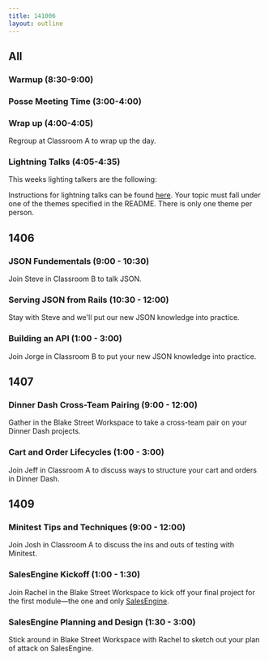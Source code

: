 ```yaml
---
title: 141006
layout: outline
---
```


## All

### Warmup (8:30-9:00)

### Posse Meeting Time (3:00-4:00)

### Wrap up (4:00-4:05)

Regroup at Classroom A to wrap up the day.

### Lightning Talks (4:05-4:35)

This weeks lighting talkers are the following:

Instructions for lightning talks can be found [here](https://github.com/turingschool/lightning_talks). Your topic must fall under one of the themes specified in the README. There is only one theme per person.

## 1406

### JSON Fundementals (9:00 - 10:30)

Join Steve in Classroom B to talk JSON.

### Serving JSON from Rails (10:30 - 12:00)

Stay with Steve and we'll put our new JSON knowledge into practice.

### Building an API (1:00 - 3:00)

Join Jorge in Classroom B to put your new JSON knowledge into practice.

## 1407

### Dinner Dash Cross-Team Pairing (9:00 - 12:00)

Gather in the Blake Street Workspace to take a cross-team pair on your Dinner Dash projects.

### Cart and Order Lifecycles (1:00 - 3:00)

Join Jeff in Classroom A to discuss ways to structure your cart and orders in Dinner Dash.

## 1409

### Minitest Tips and Techniques (9:00 - 12:00)

Join Josh in Classroom A to discuss the ins and outs of testing with Minitest.

### SalesEngine Kickoff (1:00 - 1:30)

Join Rachel in the Blake Street Workspace to kick off your final project for the first module—the one and only [SalesEngine](http://tutorials.jumpstartlab.com/projects/sales_engine.html).

### SalesEngine Planning and Design (1:30 - 3:00)

Stick around in Blake Street Workspace with Rachel to sketch out your plan of attack on SalesEngine.
